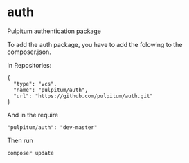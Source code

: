 auth
====

Pulpitum authentication package

To add the auth package, you have to add the folowing to the composer.json.

In Repositories:

    {
      "type": "vcs",
      "name": "pulpitum/auth",
      "url": "https://github.com/pulpitum/auth.git"
    }
    
And in the require

    "pulpitum/auth": "dev-master"
    
    
  
Then run

    composer update
